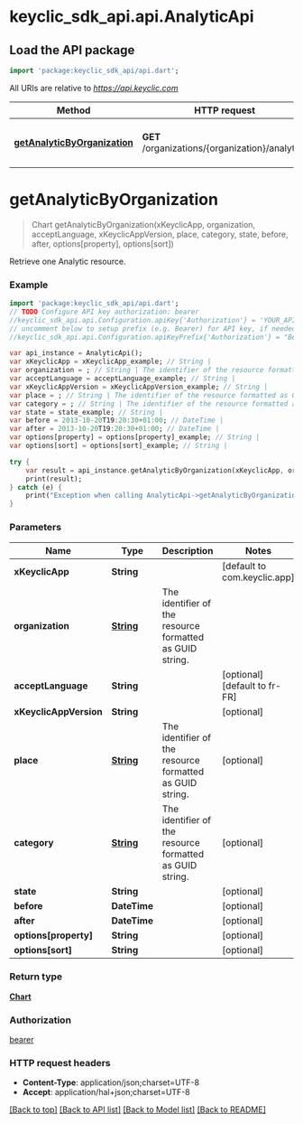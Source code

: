 # keyclic_sdk_api.api.AnalyticApi

## Load the API package
```dart
import 'package:keyclic_sdk_api/api.dart';
```

All URIs are relative to *https://api.keyclic.com*

Method | HTTP request | Description
------------- | ------------- | -------------
[**getAnalyticByOrganization**](AnalyticApi.md#getAnalyticByOrganization) | **GET** /organizations/{organization}/analytics | Retrieve one Analytic resource.


# **getAnalyticByOrganization**
> Chart getAnalyticByOrganization(xKeyclicApp, organization, acceptLanguage, xKeyclicAppVersion, place, category, state, before, after, options[property], options[sort])

Retrieve one Analytic resource.

### Example 
```dart
import 'package:keyclic_sdk_api/api.dart';
// TODO Configure API key authorization: bearer
//keyclic_sdk_api.api.Configuration.apiKey{'Authorization'} = 'YOUR_API_KEY';
// uncomment below to setup prefix (e.g. Bearer) for API key, if needed
//keyclic_sdk_api.api.Configuration.apiKeyPrefix{'Authorization'} = "Bearer";

var api_instance = AnalyticApi();
var xKeyclicApp = xKeyclicApp_example; // String | 
var organization = ; // String | The identifier of the resource formatted as GUID string.
var acceptLanguage = acceptLanguage_example; // String | 
var xKeyclicAppVersion = xKeyclicAppVersion_example; // String | 
var place = ; // String | The identifier of the resource formatted as GUID string.
var category = ; // String | The identifier of the resource formatted as GUID string.
var state = state_example; // String | 
var before = 2013-10-20T19:20:30+01:00; // DateTime | 
var after = 2013-10-20T19:20:30+01:00; // DateTime | 
var options[property] = options[property]_example; // String | 
var options[sort] = options[sort]_example; // String | 

try { 
    var result = api_instance.getAnalyticByOrganization(xKeyclicApp, organization, acceptLanguage, xKeyclicAppVersion, place, category, state, before, after, options[property], options[sort]);
    print(result);
} catch (e) {
    print("Exception when calling AnalyticApi->getAnalyticByOrganization: $e\n");
}
```

### Parameters

Name | Type | Description  | Notes
------------- | ------------- | ------------- | -------------
 **xKeyclicApp** | **String**|  | [default to com.keyclic.app]
 **organization** | [**String**](.md)| The identifier of the resource formatted as GUID string. | 
 **acceptLanguage** | **String**|  | [optional] [default to fr-FR]
 **xKeyclicAppVersion** | **String**|  | [optional] 
 **place** | [**String**](.md)| The identifier of the resource formatted as GUID string. | [optional] 
 **category** | [**String**](.md)| The identifier of the resource formatted as GUID string. | [optional] 
 **state** | **String**|  | [optional] 
 **before** | **DateTime**|  | [optional] 
 **after** | **DateTime**|  | [optional] 
 **options[property]** | **String**|  | [optional] 
 **options[sort]** | **String**|  | [optional] 

### Return type

[**Chart**](Chart.md)

### Authorization

[bearer](../README.md#bearer)

### HTTP request headers

 - **Content-Type**: application/json;charset=UTF-8
 - **Accept**: application/hal+json;charset=UTF-8

[[Back to top]](#) [[Back to API list]](../README.md#documentation-for-api-endpoints) [[Back to Model list]](../README.md#documentation-for-models) [[Back to README]](../README.md)

